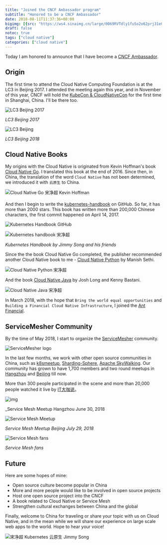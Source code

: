 ```yaml
---
title: "Joined the CNCF Ambassador program"
subtitle: "Honored to be a CNCF Ambassador"
date: 2018-08-11T11:37:36+08:00
bigimg: [{src: "https://ws4.sinaimg.cn/large/0069RVTdly1fu5o2o62prj31e00jw46d.jpg", desc: "West Lake | Hangzhou | Aug 5,2018"}]
draft: false
notoc: true
tags: ["cloud native"]
categories: ["cloud native"]
---
```


Today I am honored to announce that I have become a [CNCF Ambassador](https://www.cncf.io/people/ambassadors/).

## Origin

The first time to attend the Cloud Native Computing Foundation is at the LC3 in Beijing 2017. I attended the meeting again this year, and in November of this year, CNCF will hold the [KubeCon & CloudNativeCon](https://www.lfasiallc.com/events/kubecon-cloudnativecon-china-2018/) for the first time in Shanghai, China. I'll be there too.

![LC3 Beijing 2017](https://ws2.sinaimg.cn/large/0069RVTdly1fu5mx64t4qj31900tz78h.jpg)

_LC3 Beijing 2017_

![LC3 Beijing](https://ws2.sinaimg.cn/large/0069RVTdly1fu5mlo36cxj318z0u0jz9.jpg)

_LC3 Beijing 2018_

## Cloud Native Books

My origins with the Cloud Native is originated from Kevin Hoffman's book [Cloud Native Go](/posts/cloud-native-go). I translated this book at the end of 2016. Since then, in China, the translation of the word `Cloud Native` has not been determined, we introduced it with `云原生` to China.

![Cloud Native Go 宋净超 Kevin Hoffman](https://ws1.sinaimg.cn/large/00704eQkgy1fs4t18v1vyj30m80t0tm3.jpg)

And then I begin to write the [kubernetes-handbook](https://github.com/rootsongjc/kubernetes-handbook) on GitHub. So far, it has  more than 2000 stars. This book has written more than 200,000 Chinese characters, the first commit happened on April 14, 2017.

![Kubernetes Handbook GitHub](https://ws2.sinaimg.cn/large/0069RVTdly1fu5mc34rkqj31jc0ge42w.jpg)

![Kubernetes handbook 宋净超](https://ws1.sinaimg.cn/large/0069RVTdgy1fu5mpyq24wj31e01tkk33.jpg)

_Kubernetes Handbook by Jimmy Song and his friends_

Since the the book Cloud Native Go completed, the publisher recommended another Cloud Native book to me -  [Cloud Native Python](/posts/cloud-native-python/) by Manish Sethi.

![Cloud Native Python 宋净超](https://ws1.sinaimg.cn/large/00704eQkgy1fruogrylm6j30gf0lkjxn.jpg)

And the book [Cloud Native Java](/posts/cloud-native-java/) by Josh Long and Kenny Bastani.

![Cloud Native Java 宋净超](https://ws4.sinaimg.cn/large/006tKfTcgy1ft66coozmaj30m80m8mzq.jpg)

In March 2018, with the hope that `Bring the world equal opportunities` and `Building a Financial Cloud Native Infrastructure`, I joined the [Ant Financial](http://antfin.com).

## ServiceMesher Community

By the time of May 2018, I start to organize the [ServiceMesher](http://www.servicemesher.com) community.

![ServiceMesher logo](https://ws1.sinaimg.cn/large/00704eQkgy1fshutb9ya0j316v09nabp.jpg)

In the last few months, we work with other open source communities in China, such as [k8smeetup](http://www.k8smeetup.com), [Sharding-Sphere](http://shardingjdbc.io/), [Apache SkyWalking](http://skywalking.apache.org/). Our community has grown to have 1,700 members and two round meetups in [Hangzhou](http://www.servicemesher.com/blog/hangzhou-meetup-20180630/) and [Beijing](http://www.servicemesher.com/blog/beijing-meetup-20180729/) till now.

More than 300 people participated in the scene and more than 20,000 people watched it live by [IT大咖说](http://www.itdks.com/eventlist/detail/2311)。

![img](https://ws1.sinaimg.cn/large/00704eQkgy1fsuaql8gjaj318w0u0qv6.jpg)

_Service Mesh Meetup Hangzhou June 30, 2018

![Service Mesh Meetup](https://ws1.sinaimg.cn/large/006tNc79gy1fts3o06igyj30sg0j0afk.jpg)

_Service Mesh Meetup Beijing July 29, 2018_

![Service Mesh fans](https://ws4.sinaimg.cn/large/0069RVTdly1fu5nedcfulj30xc0c7dw9.jpg)

_Service Mesh fans_

## Future

Here are some hopes of mine:

- Open source culture become popular in China
- More and more people would like to be involved in open source projects
- Host one open source project into the CNCF
- A book related to Cloud Native or Service Mesh
- Strengthen cultural exchanges between China and the global

Finally, welcome to China for traveling or share your topic with us on Cloud Native, and in the mean while we will share our experience on large scale web apps to the world. Hope to hear your voice!

![宋净超 Kubernetes 云原生 Jimmy Song](https://ws4.sinaimg.cn/large/0069RVTdly1fu5npj8n5uj31in0pbqav.jpg)